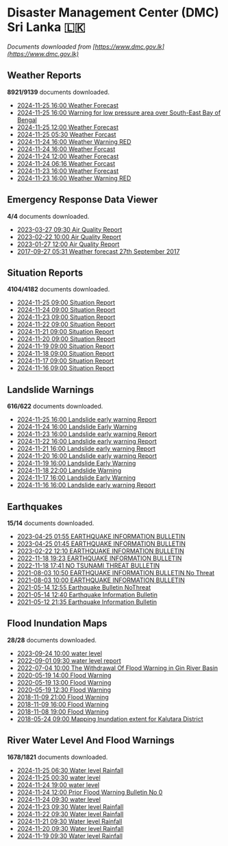 # Disaster Management Center (DMC) Sri Lanka :sri_lanka:

*Documents downloaded from [https://www.dmc.gov.lk](https://www.dmc.gov.lk)*

## Weather Reports

**8921/9139** documents downloaded.

* [2024-11-25 16:00 Weather Forecast](data/weather-reports/20241125.1600.weather-forecast.pdf)
* [2024-11-25 16:00 Warning for low pressure area over South-East Bay of Bengal](data/weather-reports/20241125.1600.warning-for-low-pressure-area-over-southeast-bay-of-bengal.pdf)
* [2024-11-25 12:00 Weather Forecast](data/weather-reports/20241125.1200.weather-forecast.pdf)
* [2024-11-25 05:30 Weather Forcast](data/weather-reports/20241125.0530.weather-forcast.pdf)
* [2024-11-24 16:00 Weather Warning  RED](data/weather-reports/20241124.1600.weather-warning-red.pdf)
* [2024-11-24 16:00 Weather Forcast](data/weather-reports/20241124.1600.weather-forcast.pdf)
* [2024-11-24 12:00 Weather Forecast](data/weather-reports/20241124.1200.weather-forecast.pdf)
* [2024-11-24 06:16 Weather Forcast](data/weather-reports/20241124.0616.weather-forcast.pdf)
* [2024-11-23 16:00 Weather Forecast](data/weather-reports/20241123.1600.weather-forecast.pdf)
* [2024-11-23 16:00 Weather Warning  RED](data/weather-reports/20241123.1600.weather-warning-red.pdf)

## Emergency Response Data Viewer

**4/4** documents downloaded.

* [2023-03-27 09:30 Air Quality Report](data/emergency-response-data-viewer/20230327.0930.air-quality-report.pdf)
* [2023-02-22 10:00 Air Quality Report](data/emergency-response-data-viewer/20230222.1000.air-quality-report.pdf)
* [2023-01-27 12:00 Air Quality Report](data/emergency-response-data-viewer/20230127.1200.air-quality-report.pdf)
* [2017-09-27 05:31 Weather forecast 27th September 2017](data/emergency-response-data-viewer/20170927.0531.weather-forecast-27th-september-2017.pdf)

## Situation Reports

**4104/4182** documents downloaded.

* [2024-11-25 09:00 Situation Report](data/situation-reports/20241125.0900.situation-report.pdf)
* [2024-11-24 09:00 Situation Report](data/situation-reports/20241124.0900.situation-report.pdf)
* [2024-11-23 09:00 Situation Report](data/situation-reports/20241123.0900.situation-report.pdf)
* [2024-11-22 09:00 Situation Report](data/situation-reports/20241122.0900.situation-report.pdf)
* [2024-11-21 09:00 Situation Report](data/situation-reports/20241121.0900.situation-report.pdf)
* [2024-11-20 09:00 Situation Report](data/situation-reports/20241120.0900.situation-report.pdf)
* [2024-11-19 09:00 Situation Report](data/situation-reports/20241119.0900.situation-report.pdf)
* [2024-11-18 09:00 Situation Report](data/situation-reports/20241118.0900.situation-report.pdf)
* [2024-11-17 09:00 Situation Report](data/situation-reports/20241117.0900.situation-report.pdf)
* [2024-11-16 09:00 Situation Report](data/situation-reports/20241116.0900.situation-report.pdf)

## Landslide Warnings

**616/622** documents downloaded.

* [2024-11-25 16:00 Landslide early warning Report](data/landslide-warnings/20241125.1600.landslide-early-warning-report.pdf)
* [2024-11-24 16:00 Landslide Early Warning](data/landslide-warnings/20241124.1600.landslide-early-warning.pdf)
* [2024-11-23 16:00 Landslide early warning Report](data/landslide-warnings/20241123.1600.landslide-early-warning-report.pdf)
* [2024-11-22 16:00 Landslide early warning Report](data/landslide-warnings/20241122.1600.landslide-early-warning-report.pdf)
* [2024-11-21 16:00 Landslide early warning Report](data/landslide-warnings/20241121.1600.landslide-early-warning-report.pdf)
* [2024-11-20 16:00 Landslide early warning Report](data/landslide-warnings/20241120.1600.landslide-early-warning-report.pdf)
* [2024-11-19 16:00 Landslide Early Warning](data/landslide-warnings/20241119.1600.landslide-early-warning.pdf)
* [2024-11-18 22:00 Landslide Warning](data/landslide-warnings/20241118.2200.landslide-warning.pdf)
* [2024-11-17 16:00 Landslide Early Warning](data/landslide-warnings/20241117.1600.landslide-early-warning.pdf)
* [2024-11-16 16:00 Landslide early warning Report](data/landslide-warnings/20241116.1600.landslide-early-warning-report.pdf)

## Earthquakes

**15/14** documents downloaded.

* [2023-04-25 01:55 EARTHQUAKE INFORMATION BULLETIN](data/earthquakes/20230425.0155.earthquake-information-bulletin.pdf)
* [2023-04-25 01:45 EARTHQUAKE INFORMATION BULLETIN](data/earthquakes/20230425.0145.earthquake-information-bulletin.pdf)
* [2023-02-22 12:10 EARTHQUAKE INFORMATION BULLETIN](data/earthquakes/20230222.1210.earthquake-information-bulletin.pdf)
* [2022-11-18 19:23 EARTHQUAKE INFORMATION BULLETIN](data/earthquakes/20221118.1923.earthquake-information-bulletin.pdf)
* [2022-11-18 17:41 NO TSUNAMI THREAT BULLETIN](data/earthquakes/20221118.1741.no-tsunami-threat-bulletin.pdf)
* [2021-08-03 10:50 EARTHQUAKE INFORMATION BULLETIN No Threat](data/earthquakes/20210803.1050.earthquake-information-bulletin-no-threat.pdf)
* [2021-08-03 10:00 EARTHQUAKE INFORMATION BULLETIN](data/earthquakes/20210803.1000.earthquake-information-bulletin.pdf)
* [2021-05-14 12:55 Earthquake Bulletin NoThreat](data/earthquakes/20210514.1255.earthquake-bulletin-nothreat.pdf)
* [2021-05-14 12:40 Earthquake Information Bulletin](data/earthquakes/20210514.1240.earthquake-information-bulletin.pdf)
* [2021-05-12 21:35 Earthquake Information Bulletin](data/earthquakes/20210512.2135.earthquake-information-bulletin.pdf)

## Flood Inundation Maps

**28/28** documents downloaded.

* [2023-09-24 10:00 water level](data/flood-inundation-maps/20230924.1000.water-level.pdf)
* [2022-09-01 09:30 water level report](data/flood-inundation-maps/20220901.0930.water-level-report.pdf)
* [2022-07-04 10:00 The Withdrawal Of Flood Warning in Gin River Basin](data/flood-inundation-maps/20220704.1000.the-withdrawal-of-flood-warning-in-gin-river-basin.pdf)
* [2020-05-19 14:00 Flood Warning](data/flood-inundation-maps/20200519.1400.flood-warning.pdf)
* [2020-05-19 13:00 Flood Warning](data/flood-inundation-maps/20200519.1300.flood-warning.pdf)
* [2020-05-19 12:30 Flood Warning](data/flood-inundation-maps/20200519.1230.flood-warning.pdf)
* [2018-11-09 21:00 Flood Warning](data/flood-inundation-maps/20181109.2100.flood-warning.PDF)
* [2018-11-09 16:00 Flood Warning](data/flood-inundation-maps/20181109.1600.flood-warning.PDF)
* [2018-11-08 19:00 Flood Warning](data/flood-inundation-maps/20181108.1900.flood-warning.PDF)
* [2018-05-24 09:00 Mapping Inundation extent for Kalutara District](data/flood-inundation-maps/20180524.0900.mapping-inundation-extent-for-kalutara-district.pdf)

## River Water Level And Flood Warnings

**1678/1821** documents downloaded.

* [2024-11-25 06:30 Water level  Rainfall](data/river-water-level-and-flood-warnings/20241125.0630.water-level-rainfall.jpg)
* [2024-11-25 00:30 water level](data/river-water-level-and-flood-warnings/20241125.0030.water-level.jpg)
* [2024-11-24 19:00 water level](data/river-water-level-and-flood-warnings/20241124.1900.water-level.jpg)
* [2024-11-24 12:00 Prior Flood Warning Bulletin No 0](data/river-water-level-and-flood-warnings/20241124.1200.prior-flood-warning-bulletin-no-0.pdf)
* [2024-11-24 09:30 water level](data/river-water-level-and-flood-warnings/20241124.0930.water-level.jpg)
* [2024-11-23 09:30 Water level  Rainfall](data/river-water-level-and-flood-warnings/20241123.0930.water-level-rainfall.jpg)
* [2024-11-22 09:30 Water level  Rainfall](data/river-water-level-and-flood-warnings/20241122.0930.water-level-rainfall.jpg)
* [2024-11-21 09:30 Water level  Rainfall](data/river-water-level-and-flood-warnings/20241121.0930.water-level-rainfall.jpg)
* [2024-11-20 09:30 Water level  Rainfall](data/river-water-level-and-flood-warnings/20241120.0930.water-level-rainfall.jpg)
* [2024-11-19 09:30 Water level  Rainfall](data/river-water-level-and-flood-warnings/20241119.0930.water-level-rainfall.jpg)

